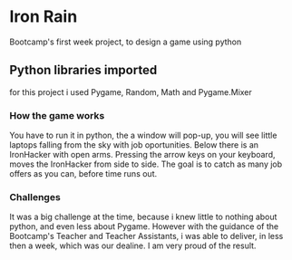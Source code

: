 # Iron Rain

Bootcamp's first week project, to design a game using python

## Python libraries imported

for this project i used Pygame, Random, Math and Pygame.Mixer

### How the game works

You have to run it in python, the a window will pop-up, you will see little laptops
falling from the sky with job oportunities.
Below there is an IronHacker with open arms.
Pressing the arrow keys on your keyboard, moves the IronHacker from side to side.
The goal is to catch as many job offers as you can, before time runs out.

### Challenges

It was a big challenge at the time, because i knew little to nothing about python,
and even less about Pygame.
However with the guidance of the Bootcamp's Teacher and Teacher Assistants, i was able to
deliver, in less then a week, which was our dealine.
I am very proud of the result.
